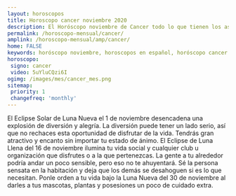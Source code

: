 ```yaml
---
layout: horoscopos
title: Horoscopo cancer noviembre 2020
description: El Horóscopo noviembre de Cancer todo lo que tienen los astros preparados para este mes, amor, trabajo, familia. Todo sobre astrologia, tarot, predicciones. Horoscopo gratis en español, predicciones y astrología.
permalink: /horoscopo-mensual/cancer/
amplink: /horoscopo-mensual/amp/cancer/
home: FALSE
keywords: horóscopo noviembre, horoscopos en español, horóscopo cancer noviembre , horóscopo esperanza gracia, horoscop, horóscopos gratis, horoscopo cancer, Tarot, Astrologia, Zodíaco, cancer, horoscopo gratis, horoscopo del mes 
horoscopo:
 signo: cancer
 video: 5uYluCQzi6I
ogimg: /images/mes/cancer_mes.png
sitemap:
 priority: 1
 changefreq: 'monthly'
---
```



El Eclipse Solar de Luna Nueva el 1 de noviembre desencadena una explosión de diversión y alegría. La diversión puede tener un lado serio, así que no rechaces esta oportunidad de disfrutar de la vida. Tendrás gran atractivo y encanto sin importar tu estado de ánimo. El Eclipse de Luna Llena del 16 de noviembre ilumina tu vida social y cualquier club u organización que disfrutes o a la que pertenezcas. La gente a tu alrededor podría andar un poco sensible, pero eso no te ahuyentará. Sé la persona sensata en la habitación y deja que los demás se desahoguen si es lo que necesitan. Ponle orden a tu vida bajo la Luna Nueva del 30 de noviembre al darles a tus mascotas, plantas y posesiones un poco de cuidado extra.